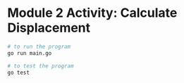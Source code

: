 # Module 2 Activity: Calculate Displacement

```bash
# to run the program
go run main.go

# to test the program
go test
```